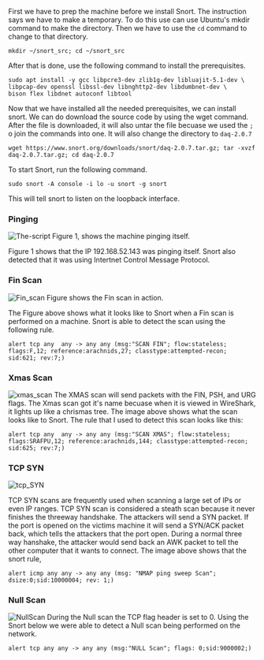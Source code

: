 First we have to prep the machine before we install Snort. The instruction says we have to make a temporary. To do this use can use Ubuntu's mkdir command to make the directory. Then we have to use the 
`cd` command to change to that directory. 

```
mkdir ~/snort_src; cd ~/snort_src
```

After that is done, use the following command to install the prerequisites. 
```
sudo apt install -y gcc libpcre3-dev zlib1g-dev libluajit-5.1-dev \
libpcap-dev openssl libssl-dev libnghttp2-dev libdumbnet-dev \
bison flex libdnet autoconf libtool
```

Now that we have installed all the needed prerequisites, we can install snort. We can do download the source code by using the wget command. After the file is downloaded, it will also untar the file becuase we used the `;` o join the commands into one.
It will also change the directory to `daq-2.0.7`
```
wget https://www.snort.org/downloads/snort/daq-2.0.7.tar.gz; tar -xvzf daq-2.0.7.tar.gz; cd daq-2.0.7
```


To start Snort, run the following command. 
```
sudo snort -A console -i lo -u snort -g snort
```
This will tell snort to listen on the loopback interface. 

### Pinging


![The-script](https://i.imgur.com/OplHFRU.png=100x20)
Figure 1, shows the machine pinging itself. 

Figure 1 shows that the IP 192.168.52.143 was pinging itself. Snort also detected that it was using Intertnet Control Message Protocol.


### Fin Scan
![Fin_scan](https://i.imgur.com/mkpxZ0r.png=100x20)
Figure shows the Fin scan in action. 

The Figure above shows what it looks like to Snort when a Fin scan is performed on a machine. Snort is able to detect the scan using the following rule.
```
alert tcp any  any -> any any (msg:"SCAN FIN"; flow:stateless; flags:F,12; reference:arachnids,27; classtype:attempted-recon; sid:621; rev:7;)
```

### Xmas Scan
![xmas_scan](https://i.imgur.com/Y46MsP9.png=100x20)
The XMAS scan will send packets with the FIN, PSH, and URG flags. The Xmas scan got it's name becuase when it is viewed in WireShark, it lights up like a chrismas tree. The image above shows what the scan looks like to Snort. 
The rule that I used to detect this scan looks like this:
```
alert tcp any  any -> any any (msg:"SCAN XMAS"; flow:stateless; flags:SRAFPU,12; reference:arachnids,144; classtype:attempted-recon; sid:625; rev:7;)
```

### TCP SYN 
![tcp_SYN](https://i.imgur.com/nwobyUU.png)

TCP SYN scans are frequently used when scanning a large set of IPs or even IP ranges.  TCP SYN scan is considered a steath scan because it never finishes the threeway handshake. The attackers will send a SYN packet. If the port is opened on the victims machine it will send a SYN/ACK packet back, which tells the attackers that the port open. During a normal three way hanshake, the attacker would send back an AWK packet to tell the other computer that it wants to connect. The image above shows that the snort rule, 
```
alert icmp any any -> any any (msg: "NMAP ping sweep Scan"; dsize:0;sid:10000004; rev: 1;)
```


### Null Scan
![NullScan](https://i.imgur.com/MDWzT7k.png)
During the Null scan the TCP flag header is set to 0. 
Using the Snort below we were able to detect a Null scan being performed on the network.
```
alert tcp any any -> any any (msg:"NULL Scan"; flags: 0;sid:9000002;)
```
